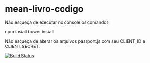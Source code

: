 # mean-livro-codigo
Não esqueça de executar no console os comandos:

npm install
bower install

Não esqueça de alterar os arquivos passport.js com seu CLIENT_ID e CLIENT_SECRET.

[![Build Status](https://travis-ci.org/jpviana/contatooh.svg)](https://travis-ci.org/jpviana/contatooh)
